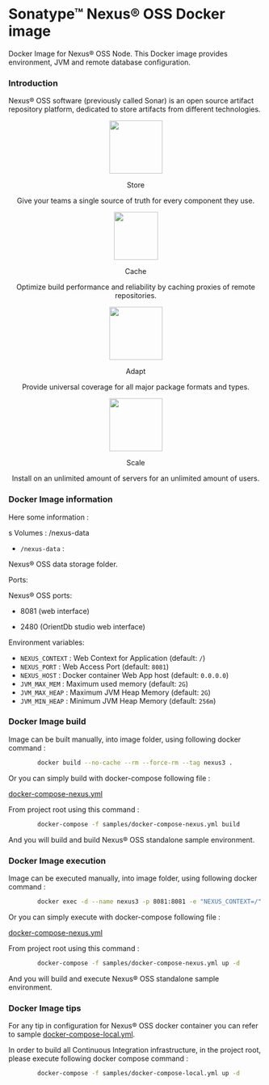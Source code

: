 # Sonatype™ Nexus® OSS Docker image


Docker Image for Nexus® OSS Node. This Docker image provides environment, JVM and remote database configuration.


### Introduction ###

Nexus® OSS software (previously called Sonar) is an open source artifact repository platform, dedicated to store artifacts from different technologies.

<p align="center">
<img src="https://www.sonatype.com/hs-fs/hubfs/Icons/Store.png?t=1504881084791&width=105&height=105&name=Store.png" width="105" height="105"/>
</p>

<p align="center">
Store
</p>

<p align="center">
Give your teams a single source of truth for every component they use.
</p>



<p align="center">
<img src="https://www.sonatype.com/hs-fs/hubfs/Icons/Adapt_Icon.png?t=1504881084791&width=105&height=105&name=Adapt_Icon.png" width="87" height="95"/>
</p>

<p align="center">
Cache
</p>

<p align="center">
Optimize build performance and reliability by caching proxies of remote repositories.
</p>



<p align="center">
<img src="https://www.sonatype.com/hs-fs/hubfs/Icons/Cache_Icon.png?t=1504881084791&width=105&height=105&name=Cache_Icon.png" width="105" height="105"/>
</p>

<p align="center">
Adapt
</p>

<p align="center">
Provide universal coverage for all major package formats and types.
</p>



<p align="center">
<img src="https://www.sonatype.com/hs-fs/hubfs/Icons/Scale_Icon.png?t=1504881084791&width=105&height=105&name=Scale_Icon.png" width="105" height="105"/>
</p>

<p align="center">
Scale
</p>

<p align="center">
Install on an unlimited amount of servers for an unlimited amount of users.
</p>


### Docker Image information ###

Here some information :

s
Volumes : /nexus-data

* `/nexus-data` :

Nexus® OSS data storage folder.


Ports:

Nexus® OSS ports:

* 8081 (web interface)

* 2480 (OrientDb studio web interface)


Environment variables:

* `NEXUS_CONTEXT` : Web Context for Application (default: `/`)
* `NEXUS_PORT` : Web Access Port (default: `8081`)
* `NEXUS_HOST` : Docker container Web App host (default: `0.0.0.0`)
* `JVM_MAX_MEM` : Maximum used memory (default: `2G`)
* `JVM_MAX_HEAP` : Maximum JVM Heap Memory (default: `2G`)
* `JVM_MIN_HEAP` : Minimum JVM Heap Memory (default: `256m`)


### Docker Image build ###

Image can be built manually, into image folder, using following docker command :

```bash
        docker build --no-cache --rm --force-rm --tag nexus3 .
```

Or you can simply build with docker-compose following file :

[docker-compose-nexus.yml](/docker/samples/docker-compose-nexus.yml)

From project root using this command :

```bash
        docker-compose -f samples/docker-compose-nexus.yml build
```

And you will build and build Nexus® OSS standalone sample environment.


### Docker Image execution ###

Image can be executed manually, into image folder, using following docker command :

```bash
        docker exec -d --name nexus3 -p 8081:8081 -e "NEXUS_CONTEXT=/" nexus3 .
```

Or you can simply execute with docker-compose following file :

[docker-compose-nexus.yml](/docker/samples/docker-compose-nexus.yml)

From project root using this command :

```bash
        docker-compose -f samples/docker-compose-nexus.yml up -d
```

And you will build and execute Nexus® OSS standalone sample environment.


### Docker Image tips ###

For any tip in configuration for Nexus® OSS docker container you can refer to sample [docker-compose-local.yml](/docker/samples/docker-compose-local.yml).

In order to build all Continuous Integration infrastructure, in the project root, please execute following docker compose command :

```bash
        docker-compose -f samples/docker-compose-local.yml up -d
```

